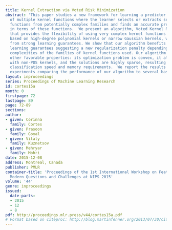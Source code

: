 ```yaml
---
title: Kernel Extraction via Voted Risk Minimization
abstract: 'This paper studies a new framework for learning a predictor in the presence
  of multiple kernel functions where the learner selects or extracts several kernel
  functions from potentially complex families and finds an accurate predictor defined
  in terms of these functions.  We present an algorithm, Voted Kernel Regularization,
  that provides the flexibility of using very complex kernel functions such as predictors
  based on high-degree polynomial kernels or narrow Gaussian kernels, while benefitting
  from strong learning guarantees. We show that our algorithm benefits from strong
  learning guarantees suggesting a new regularization penalty depending on the Rademacher
  complexities of the families of kernel functions used. Our algorithm admits several
  other favorable properties: its optimization problem is convex, it allows for learning
  with non-PDS kernels, and the solutions are highly sparse, resulting in improved
  classification speed and memory requirements.  We report the results of some preliminary
  experiments comparing the performance of our algorithm to several baselines. '
layout: inproceedings
series: Proceedings of Machine Learning Research
id: cortes15a
month: 0
firstpage: 72
lastpage: 89
page: 72-89
sections: 
author:
- given: Corinna
  family: Cortes
- given: Prasoon
  family: Goyal
- given: Vitaly
  family: Kuznetsov
- given: Mehryar
  family: Mohri
date: 2015-12-08
address: Montreal, Canada
publisher: PMLR
container-title: 'Proceedings of the 1st International Workshop on Feature Extraction:
  Modern Questions and Challenges at NIPS 2015'
volume: '44'
genre: inproceedings
issued:
  date-parts:
  - 2015
  - 12
  - 8
pdf: http://proceedings.mlr.press/v44/cortes15a.pdf
# Format based on citeproc: http://blog.martinfenner.org/2013/07/30/citeproc-yaml-for-bibliographies/
---
```

